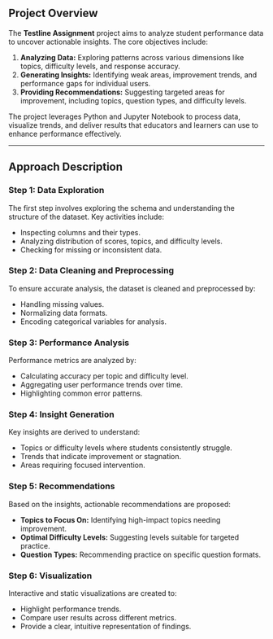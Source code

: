 


## Project Overview

The **Testline Assignment** project aims to analyze student performance data to uncover actionable insights. The core objectives include:

1. **Analyzing Data:** Exploring patterns across various dimensions like topics, difficulty levels, and response accuracy.
2. **Generating Insights:** Identifying weak areas, improvement trends, and performance gaps for individual users.
3. **Providing Recommendations:** Suggesting targeted areas for improvement, including topics, question types, and difficulty levels.

The project leverages Python and Jupyter Notebook to process data, visualize trends, and deliver results that educators and learners can use to enhance performance effectively.

---

## Approach Description

### Step 1: Data Exploration

The first step involves exploring the schema and understanding the structure of the dataset. Key activities include:
- Inspecting columns and their types.
- Analyzing distribution of scores, topics, and difficulty levels.
- Checking for missing or inconsistent data.

### Step 2: Data Cleaning and Preprocessing

To ensure accurate analysis, the dataset is cleaned and preprocessed by:
- Handling missing values.
- Normalizing data formats.
- Encoding categorical variables for analysis.

### Step 3: Performance Analysis

Performance metrics are analyzed by:
- Calculating accuracy per topic and difficulty level.
- Aggregating user performance trends over time.
- Highlighting common error patterns.

### Step 4: Insight Generation

Key insights are derived to understand:
- Topics or difficulty levels where students consistently struggle.
- Trends that indicate improvement or stagnation.
- Areas requiring focused intervention.

### Step 5: Recommendations

Based on the insights, actionable recommendations are proposed:
- **Topics to Focus On:** Identifying high-impact topics needing improvement.
- **Optimal Difficulty Levels:** Suggesting levels suitable for targeted practice.
- **Question Types:** Recommending practice on specific question formats.

### Step 6: Visualization

Interactive and static visualizations are created to:
- Highlight performance trends.
- Compare user results across different metrics.
- Provide a clear, intuitive representation of findings.


